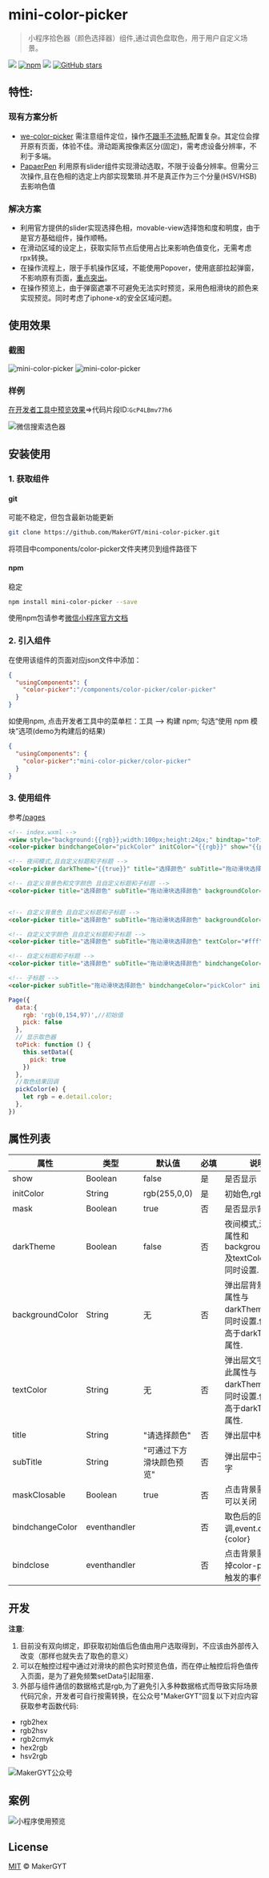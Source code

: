 # mini-color-picker

> 小程序拾色器（颜色选择器）组件,通过调色盘取色，用于用户自定义场景。

[![](https://img.shields.io/npm/v/mini-color-picker.svg)](https://www.npmjs.com/package/mini-color-picker/)
[![npm](https://img.shields.io/npm/dw/mini-color-picker)](https://www.npmjs.com/package/mini-color-picker)
[![](https://img.shields.io/badge/basicLib->=2.2.3-brightgreen?logo=wechat)]()
[![GitHub stars](https://img.shields.io/github/stars/MakerGYT/mini-color-picker?style=social)](https://github.com/MakerGYT/mini-color-picker/stargazers)

## 特性:
### 现有方案分析
- [we-color-picker](https://github.com/KirisakiAria/we-color-picker)
需注意组件定位，操作[不跟手不流畅](https://developers.weixin.qq.com/community/develop/doc/00084ae5e400a8ae58e78263553c06#0006ae9d7c0ea05fe298cc59e514),配置复杂。其定位会撑开原有页面，体验不佳。滑动距离按像素区分(固定)，需考虑设备分辨率，不利于多端。
- [PapaerPen](https://www.jianshu.com/p/989b580168cd)
利用原有slider组件实现滑动选取，不限于设备分辨率。但需分三次操作,且在色相的选定上内部实现繁琐.并不是真正作为三个分量(HSV/HSB)去影响色值

### 解决方案
- 利用官方提供的slider实现选择色相，movable-view选择饱和度和明度，由于是官方基础组件，操作顺畅。
- 在滑动区域的设定上，获取实际节点后使用占比来影响色值变化，无需考虑rpx转换。
- 在操作流程上，限于手机操作区域，不能使用Popover，使用底部拉起弹窗，不影响原有页面，[重点突出](https://developers.weixin.qq.com/miniprogram/design/#%E9%87%8D%E7%82%B9%E7%AA%81%E5%87%BA)。
- 在操作预览上，由于弹窗遮罩不可避免无法实时预览，采用色相滑块的颜色来实现预览。同时考虑了iphone-x的安全区域问题。

## 使用效果
### 截图

![mini-color-picker](https://imgkr.cn-bj.ufileos.com/b136c18d-9142-4476-8779-cb0a34fa7bef.png)
![mini-color-picker](https://imgkr.cn-bj.ufileos.com/dcb57311-2305-4f47-b8f8-4cdf3e824c9e.gif)

### 样例

[在开发者工具中预览效果](https://developers.weixin.qq.com/s/GcP4LBmv77h6)=>代码片段ID:`GcP4LBmv77h6`

![微信搜索选色器](https://imgkr.cn-bj.ufileos.com/2a8b460e-60c7-45ec-b5eb-b981487f651d.png)
## 安装使用
### 1. 获取组件
#### git
可能不稳定，但包含最新功能更新
```sh
git clone https://github.com/MakerGYT/mini-color-picker.git
```
将项目中components/color-picker文件夹拷贝到组件路径下
#### npm
稳定
```sh
npm install mini-color-picker --save
```
使用npm包请参考[微信小程序官方文档](https://developers.weixin.qq.com/miniprogram/dev/devtools/npm.html)

### 2. 引入组件
在使用该组件的页面对应json文件中添加：
```json
{
  "usingComponents": {
    "color-picker":"/components/color-picker/color-picker" 
  }
}
```
如使用npm,
点击开发者工具中的菜单栏：工具 --> 构建 npm;
勾选“使用 npm 模块”选项(demo为构建后的结果)
```json
{
  "usingComponents": {
    "color-picker":"mini-color-picker/color-picker" 
  }
}
```

### 3. 使用组件
参考[/pages](https://github.com/makergyt/mini-color-picker/tree/master/demo/pages/index)
```html
<!-- index.wxml -->
<view style="background:{{rgb}};width:100px;height:24px;" bindtap="toPick"></view>
<color-picker bindchangeColor="pickColor" initColor="{{rgb}}" show="{{pick}}" />

<!-- 夜间模式,且自定义标题和子标题 -->
<color-picker darkTheme="{{true}}" title="选择颜色" subTitle="拖动滑块选择颜色" bindchangeColor="pickColor" initColor="{{rgb}}" show="{{pick}}" />

<!-- 自定义背景色和文字颜色 且自定义标题和子标题 -->
<color-picker title="选择颜色" subTitle="拖动滑块选择颜色" backgroundColor="#ccc" textColor="#fff" bindchangeColor="pickColor" initColor="{{rgb}}" show="{{pick}}" />


<!-- 自定义背景色 且自定义标题和子标题 -->
<color-picker title="选择颜色" subTitle="拖动滑块选择颜色" backgroundColor="#ccc" bindchangeColor="pickColor" initColor="{{rgb}}" show="{{pick}}" />

<!-- 自定义文字颜色 且自定义标题和子标题 -->
<color-picker title="选择颜色" subTitle="拖动滑块选择颜色" textColor="#fff" bindchangeColor="pickColor" initColor="{{rgb}}" show="{{pick}}" />

<!-- 自定义标题和子标题 -->
<color-picker title="选择颜色" subTitle="拖动滑块选择颜色" bindchangeColor="pickColor" initColor="{{rgb}}" show="{{pick}}" />

<!-- 子标题 -->
<color-picker subTitle="拖动滑块选择颜色" bindchangeColor="pickColor" initColor="{{rgb}}" show="{{pick}}" />

```
```js
Page({
  data:{
    rgb: 'rgb(0,154,97)',//初始值
    pick: false
  },
  // 显示取色器
  toPick: function () {
    this.setData({
      pick: true
    })
  },
  //取色结果回调
  pickColor(e) {
    let rgb = e.detail.color;
  },
}) 
```
## 属性列表
| 属性 |类型| 默认值|必填|说明|
| -- | --|--|--|--|
| show | Boolean | false | 是 |是否显示 |
|initColor| String | rgb(255,0,0)| 是　|初始色,rgb表示|
|mask | Boolean |true | 否 |是否显示背景蒙层|
| darkTheme | Boolean | false | 否 |夜间模式,注意: 此属性和backgroundColor及textColor不能同时设置. |
| backgroundColor | String | 无 | 否 |弹出层背景色.此属性与darkTheme不能同时设置.优先级高于darkTheme属性. |
| textColor | String | 无 | 否 |弹出层文字颜色.此属性与darkTheme不能同时设置.优先级高于darkTheme属性. |
| title | String | "请选择颜色" | 否 |弹出层中标题文字 |
| subTitle | String | "可通过下方滑块颜色预览" | 否 |弹出层中子标题文字 |
|maskClosable | Boolean | true | 否 |点击背景蒙层是否可以关闭 |
|bindchangeColor|eventhandler| | 否 | 取色后的回调,event.detail = {color} |
|bindclose|eventhandler||否| 点击背景蒙层关闭掉color-picker后触发的事件|


## 开发
**注意**:
1. 目前没有双向绑定，即获取初始值后色值由用户选取得到，不应该由外部传入改变（那样也就失去了取色的意义）
2. 可以在触控过程中通过对滑块的颜色实时预览色值，而在停止触控后将色值传入页面，是为了避免频繁setData引起阻塞．
3. 外部与组件通信的数据格式是rgb,为了避免引入多种数据格式而导致实际场景代码冗余，开发者可自行按需转换，在公众号"MakerGYT"回复以下对应内容获取参考函数代码:
- rgb2hex
- rgb2hsv
- rgb2cmyk
- hex2rgb
- hsv2rgb

![MakerGYT公众号](https://cdn.blog.makergyt.com/images/landmark-wechat_official-qrcode.jpg)

## 案例
![小程序使用预览](https://cdn.blog.makergyt.com/mini/assets/poster-H.png)
## License
[MIT](https://github.com/MakerGYT/mini-color-picker/blob/master/LICENSE) © MakerGYT